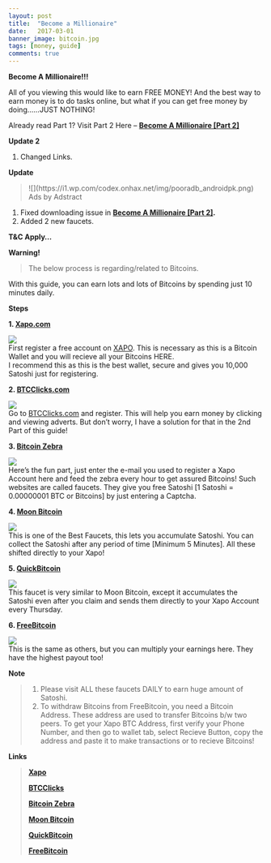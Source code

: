 ```yaml
---
layout: post
title:  "Become a Millionaire"
date:   2017-03-01
banner_image: bitcoin.jpg
tags: [money, guide]
comments: true
---
```

**Become A Millionaire!!!**

All of you viewing this would like to earn FREE MONEY! And the best way to earn money is to do tasks online, but what if you can get free money by doing……JUST NOTHING!

Already read Part 1? Visit Part 2 Here – **[Become A Millionaire [Part 2]](http://onhax.net/become-a-millionaire-part-2/)**

**Update 2**

1.  Changed Links.

**Update**

> <div class="lelabp andro-a-holder" id="oh-suckitadb-promd-2" data-tittle="Become A Millionaire!!! [Part 1] [Updated]">![](https://i1.wp.com/codex.onhax.net/img/pooradb_androidpk.png)
>
> <div class="andro-a-abd-info-holder"><span class="promo-sp6 mif-info"></span><span class="promo-sp7">Ads by Adstract</span></div>
>
> </div>

1.  Fixed downloading issue in **[Become A Millionaire [Part 2]](http://onhax.net/become-a-millionaire-part-2/).**
2.  Added 2 new faucets.

**T&C Apply…**

**Warning!**

> The below process is regarding/related to Bitcoins.

With this guide, you can earn lots and lots of Bitcoins by spending just 10 minutes daily.

**Steps**

**1\. [Xapo.com](http://xapo.com/r/NYLTI6E)**

[![](https://i1.wp.com/upload.wikimedia.org/wikipedia/commons/e/e0/Xapo-Logo.jpg?resize=129%2C37)](http://xapo.com/r/NYLTI6E)  
First register a free account on [XAPO](http://xapo.com/r/NYLTI6E)<span class="gmw_">. This is necessary as this is a Bitcoin Wallet and you will recieve all your Bitcoins HERE.</span>  
I recommend this as this is the best wallet, secure and gives you 10,000 Satoshi just for registering.

**2\. [BTCClicks.com](http://btcclicks.com/?r=cc19b271)**

[![](https://i0.wp.com/btcclicks.com/img/logo.png?resize=185%2C25)](http://btcclicks.com/?r=cc19b271)  
Go to [BTCClicks.com](http://btcclicks.com/?r=cc19b271) and register. This will help you earn money by clicking and viewing adverts. But don’t worry, I have a solution for that in the 2nd Part of this guide!

**3\. [Bitcoin Zebra](http://faucet.bitcoinzebra.com/?ref=08d36a1b7809)**

[![](https://i1.wp.com/faucet.bitcoinzebra.com/img/facebook.gif?resize=205%2C108)](http://faucet.bitcoinzebra.com/?ref=08d36a1b7809)  
<span class="gmw_">Here’s the fun part, just enter the e-mail you used to register a Xapo Account here and feed the zebra every hour to get assured Bitcoins! Such websites are called faucets. They give you free Satoshi [1 Satoshi =</span> <span class="_Tgc">0.00000001 BTC or Bitcoins</span>] by just entering a Captcha.

**4\. [Moon Bitcoin](http://moonbit.co.in/?ref=f155388a7a7a)**

[![](https://i1.wp.com/moonbit.co.in/img/600x315.png?resize=207%2C109)](http://moonbit.co.in/?ref=f155388a7a7a)  
<span class="gmw_">This is one of the Best Faucets, this lets you accumulate Satoshi. You can collect the Satoshi after any period of time [Minimum 5 Minutes]. All these shifted directly to your Xapo!</span>

**5\. [QuickBitcoin](http://quickbitco.in/freebitcoin/e2194f571106675df7369047b0530c11)**

[![](https://i1.wp.com/scotcoin.co/wp-content/uploads/bfi_thumb/quickbitcoin-Portfolio-featured-Image-1100-x-500-2y3fvz101zf5m132qnpgqo.jpg?resize=208%2C91)](http://quickbitco.in/freebitcoin/e2194f571106675df7369047b0530c11)  
<span class="gmw_">This faucet is very similar to Moon Bitcoin, except it accumulates the Satoshi even after you claim and sends them directly to your Xapo Account every Thursday.</span>

**6\. [FreeBitcoin](http://freebitco.in/?r=994028)**

[![](https://i1.wp.com/1.bp.blogspot.com/-8xpg4eaSYzk/UrQj5EtGbdI/AAAAAAAABvE/4G0AW8aB2-c/s1600/freebitco_in.png?resize=213%2C80)](http://freebitco.in/?r=994028)  
This is the same as others, but you can multiply your earnings here. They have the highest payout too!

**Note**

> 1.  Please visit ALL these faucets DAILY to earn huge amount of Satoshi.
> 2.  <span class="gmw_">To withdraw Bitcoins from FreeBitcoin, you need a Bitcoin Address. These address are used to transfer Bitcoins <span class="gmw_">b/w two peers. To get your</span> Xapo BTC Address, first verify your Phone Number, and then go to wallet tab, select Recieve Button, copy the address and paste it to make transactions or to recieve Bitcoins!</span>

**Links**

> [**Xapo**](http://xapo.com/r/NYLTI6E)
>
> [**BTCClicks**](http://btcclicks.com/?r=cc19b271)
>
> [**Bitcoin Zebra**](http://faucet.bitcoinzebra.com/?ref=08d36a1b7809)
>
> [**Moon Bitcoin**](http://moonbit.co.in/?ref=f155388a7a7a)
>
> [**QuickBitcoin**](http://quickbitco.in/freebitcoin/e2194f571106675df7369047b0530c11)
>
> [**FreeBitcoin**](http://freebitco.in/?r=994028)
